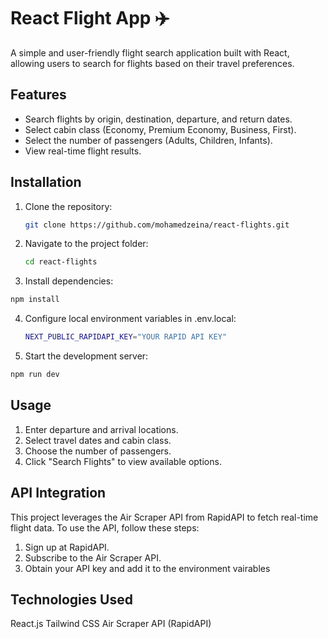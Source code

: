 # React Flight App ✈️

A simple and user-friendly flight search application built with React, allowing users to search for flights based on their travel preferences.

## Features

- Search flights by origin, destination, departure, and return dates.
- Select cabin class (Economy, Premium Economy, Business, First).
- Select the number of passengers (Adults, Children, Infants).
- View real-time flight results.

## Installation

1. Clone the repository:
   ```bash
   git clone https://github.com/mohamedzeina/react-flights.git
   ```
2. Navigate to the project folder:
   ```bash
   cd react-flights
   ```
3. Install dependencies:

```bash
npm install
```

4. Configure local environment variables in .env.local:

   ```bash
   NEXT_PUBLIC_RAPIDAPI_KEY="YOUR RAPID API KEY"
   ```

5. Start the development server:

```bash
npm run dev
```

## Usage

1. Enter departure and arrival locations.
2. Select travel dates and cabin class.
3. Choose the number of passengers.
4. Click "Search Flights" to view available options.

## API Integration

This project leverages the Air Scraper API from RapidAPI to fetch real-time flight data.
To use the API, follow these steps:

1. Sign up at RapidAPI.
2. Subscribe to the Air Scraper API.
3. Obtain your API key and add it to the environment vairables

## Technologies Used

React.js
Tailwind CSS
Air Scraper API (RapidAPI)
